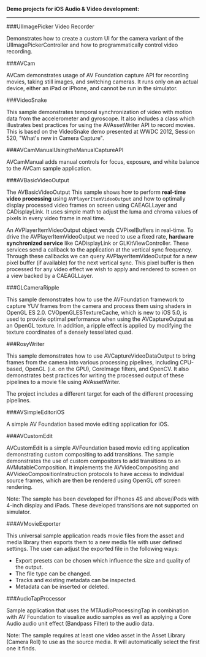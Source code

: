 
**Demo projects for iOS Audio & Video development:**

---

###UIImagePicker Video Recorder

Demonstrates how to create a custom UI for the camera variant of the UIImagePickerController and how to programmatically control video recording.


###AVCam

AVCam demonstrates usage of AV Foundation capture API for recording movies, taking still images, and switching cameras. It runs only on an actual device, either an iPad or iPhone, and cannot be run in the simulator.

###VideoSnake

This sample demonstrates temporal synchronization of video with motion data from the accelerometer and gyroscope. It also includes a class which illustrates best practices for using the AVAssetWriter API to record movies.  This is based on the VideoSnake demo presented at WWDC 2012, Session 520, "What's new in Camera Capture".


###AVCamManualUsingtheManualCaptureAPI

AVCamManual adds manual controls for focus, exposure, and white balance to the AVCam sample application.


###AVBasicVideoOutput

The AVBasicVideoOutput This sample shows how to perform **real-time video processing** using `AVPlayerItemVideoOutput` and how to optimally display processed video frames on screen using CAEAGLLayer and CADisplayLink. It uses simple math to adjust the luma and chroma values of pixels in every video frame in real time. 

An AVPlayerItemVideoOutput object vends CVPixelBuffers in real-time. To drive the AVPlayerItemVideoOutput we need to use a fixed rate, **hardware synchronized service** like CADisplayLink or GLKitViewController. These services send a callback to the application at the vertical sync frequency. Through these callbacks we can query AVPlayerItemVideoOutput for a new pixel buffer (if available) for the next vertical sync. This pixel buffer is then processed for any video effect we wish to apply and rendered to screen on a view backed by a CAEAGLLayer.


###GLCameraRipple

This sample demonstrates how to use the AVFoundation framework to capture YUV
frames from the camera and process them using shaders in OpenGL ES 2.0.
CVOpenGLESTextureCache, which is new to iOS 5.0, is used to provide optimal
performance when using the AVCaptureOutput as an OpenGL texture. In addition, a
ripple effect is applied by modifying the texture coordinates of a densely
tessellated quad.

###RosyWriter

This sample demonstrates how to use AVCaptureVideoDataOutput to bring frames from the camera into various processing pipelines, including CPU-based, OpenGL (i.e. on the GPU), CoreImage filters, and OpenCV. It also demonstrates best practices for writing the processed output of these pipelines to a movie file using AVAssetWriter.

The project includes a different target for each of the different processing pipelines.

###AVSimpleEditoriOS

A simple AV Foundation based movie editing application for iOS.

###AVCustomEdit

AVCustomEdit is a simple AVFoundation based movie editing application demonstrating custom compositing to add transitions. The sample demonstrates the use of custom compositors to add transitions to an AVMutableComposition. It implements the AVVideoCompositing and AVVideoCompositionInstruction protocols to have access to individual source frames, which are then be rendered using OpenGL off screen rendering. 

Note: The sample has been developed for iPhones 4S and above/iPods with 4-inch display and iPads. These developed transitions are not supported on simulator.

###AVMovieExporter

This universal sample application reads movie files from the asset and media library then 
exports them to a new media file with user defined settings. The user can adjust the exported file 
in the following ways:

- Export presets can be chosen which influence the size and quality of the output. 	
- The file type can be changed.
- Tracks and existing metadata can be inspected.
- Metadata can be inserted or deleted.


###AudioTapProcessor

Sample application that uses the MTAudioProcessingTap in combination with AV Foundation to visualize audio samples as well as applying a Core Audio audio unit effect (Bandpass Filter) to the audio data.

Note: The sample requires at least one video asset in the Asset Library (Camera Roll) to use as the source media. It will automatically select the first one it finds.


